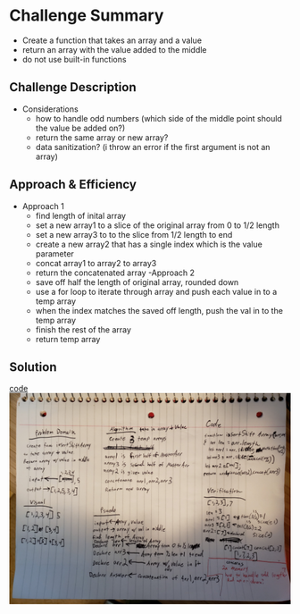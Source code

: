 # Challenge Summary

- Create a function that takes an array and a value
- return an array with the value added to the middle
- do not use built-in functions

## Challenge Description

- Considerations
  - how to handle odd numbers (which side of the middle point should the value be added on?)
  - return the same array or new array?
  - data sanitization? (i throw an error if the first argument is not an array)

## Approach & Efficiency

- Approach 1
  - find length of inital array
  - set a new array1 to a slice of the original array from 0 to 1/2 length
  - set a new array3 to to the slice from 1/2 length to end
  - create a new array2 that has a single index which is the value parameter
  - concat array1 to array2 to array3
  - return the concatenated array
-Approach 2
  - save off half the length of original array, rounded down
  - use a for loop to iterate through array and push each value in to a temp array
  - when the index matches the saved off length, push the val in to the temp array
  - finish the rest of the array
  - return temp array

## Solution

[code](./array-shift.js)
![white board](./assets/array-shift.jpg)